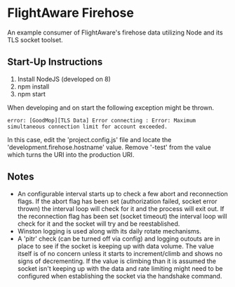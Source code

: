 FlightAware Firehose
====================

An example consumer of FlightAware's firehose data utilizing Node and its TLS socket
toolset.

## Start-Up Instructions
1. Install NodeJS (developed on 8)
2. npm install
3. npm start

When developing and on start the following exception might be thrown.
```
error: [GoodMop][TLS Data] Error connecting : Error: Maximum simultaneous connection limit for account exceeded.
```
In this case, edit the 'project.config.js' file and locate the 'development.firehose.hostname' value.
Remove '-test' from the value which turns the URI into the production URI.

## Notes
* An configurable interval starts up to check a few abort and reconnection flags. If the abort flag has been set (authorization failed, socket error thrown) the interval loop will check for it and the process will exit out. If the reconnection flag has been set (socket timeout) the interval loop will check for it and the socket will try and be reestablished.
* Winston logging is used along with its daily rotate mechanisms.
* A 'pitr' check (can be turned off via config) and logging outouts are in place to see if the socket is keeping up with data volume. The value itself is of no concern unless it starts to increment/climb and shows no signs of decrementing. If the value is climbing than it is assumed the socket isn't keeping up with the data and rate limiting might need to be configured when establishing the socket via the handshake command.
